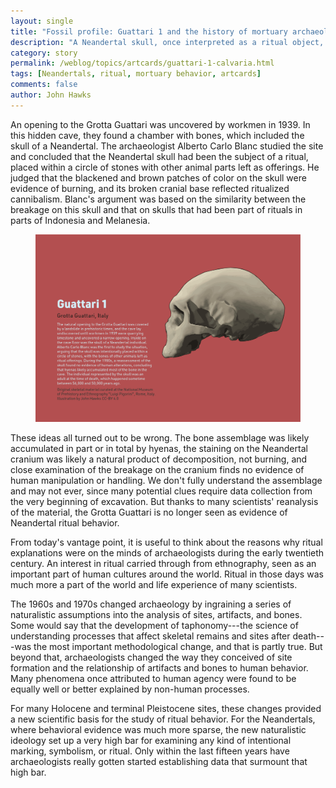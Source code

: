 ```yaml
---
layout: single
title: "Fossil profile: Guattari 1 and the history of mortuary archaeology"
description: "A Neandertal skull, once interpreted as a ritual object, later revised to be a possible subject of hyena predation."
category: story
permalink: /weblog/topics/artcards/guattari-1-calvaria.html
tags: [Neandertals, ritual, mortuary behavior, artcards]
comments: false
author: John Hawks
---
```



An opening to the Grotta Guattari was uncovered by workmen in 1939. In this hidden cave, they found a chamber with bones, which included the skull of a Neandertal. The archaeologist Alberto Carlo Blanc studied the site and concluded that the Neandertal skull had been the subject of a ritual, placed within a circle of stones with other animal parts left as offerings. He judged that the blackened and brown patches of color on the skull were evidence of burning, and its broken cranial base reflected ritualized cannibalism. Blanc's argument was based on the similarity between the breakage on this skull and that on skulls that had been part of rituals in parts of Indonesia and Melanesia. 

<figure>
<img src="/images/guattari-1-calvaria-artcard-2021.png" alt="Guattari 1 calvaria" />
</figure>

These ideas all turned out to be wrong. The bone assemblage was likely accumulated in part or in total by hyenas, the staining on the Neandertal cranium was likely a natural product of decomposition, not burning, and close examination of the breakage on the cranium finds no evidence of human manipulation or handling. We don't fully understand the assemblage and may not ever, since many potential clues require data collection from the very beginning of excavation. But thanks to many scientists' reanalysis of the material, the Grotta Guattari is no longer seen as evidence of Neandertal ritual behavior. 

From today's vantage point, it is useful to think about the reasons why ritual explanations were on the minds of archaeologists during the early twentieth century. An interest in ritual carried through from ethnography, seen as an important part of human cultures around the world. Ritual in those days was much more a part of the world and life experience of many scientists. 

The 1960s and 1970s changed archaeology by ingraining a series of naturalistic assumptions into the analysis of sites, artifacts, and bones. Some would say that the development of taphonomy---the science of understanding processes that affect skeletal remains and sites after death---was the most important methodological change, and that is partly true. But beyond that, archaeologists changed the way they conceived of site formation and the relationship of artifacts and bones to human behavior. Many phenomena once attributed to human agency were found to be equally well or better explained by non-human processes. 

For many Holocene and terminal Pleistocene sites, these changes provided a new scientific basis for the study of ritual behavior. For the Neandertals, where behavioral evidence was much more sparse, the new naturalistic ideology set up a very high bar for examining any kind of intentional marking, symbolism, or ritual. Only within the last fifteen years have archaeologists really gotten started establishing data that surmount that high bar. 



